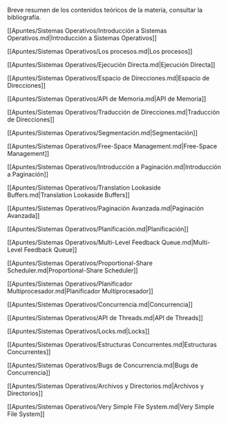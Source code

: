 Breve resumen de los contenidos teóricos de la materia, consultar la bibliografía.

[[Apuntes/Sistemas Operativos/Introducción a Sistemas Operativos.md|Introducción a Sistemas Operativos]]

[[Apuntes/Sistemas Operativos/Los procesos.md|Los procesos]]

[[Apuntes/Sistemas Operativos/Ejecución Directa.md|Ejecución Directa]]

[[Apuntes/Sistemas Operativos/Espacio de Direcciones.md|Espacio de Direcciones]]

[[Apuntes/Sistemas Operativos/API de Memoria.md|API de Memoria]]

[[Apuntes/Sistemas Operativos/Traducción de Direcciones.md|Traducción de Direcciones]]

[[Apuntes/Sistemas Operativos/Segmentación.md|Segmentación]]

[[Apuntes/Sistemas Operativos/Free-Space Management.md|Free-Space Management]]

[[Apuntes/Sistemas Operativos/Introducción a Paginación.md|Introducción a Paginación]]

[[Apuntes/Sistemas Operativos/Translation Lookaside Buffers.md|Translation Lookaside Buffers]]

[[Apuntes/Sistemas Operativos/Paginación Avanzada.md|Paginación Avanzada]]

[[Apuntes/Sistemas Operativos/Planificación.md|Planificación]]

[[Apuntes/Sistemas Operativos/Multi-Level Feedback Queue.md|Multi-Level Feedback Queue]]

[[Apuntes/Sistemas Operativos/Proportional-Share Scheduler.md|Proportional-Share Scheduler]]

[[Apuntes/Sistemas Operativos/Planificador Multiprocesador.md|Planificador Multiprocesador]]

[[Apuntes/Sistemas Operativos/Concurrencia.md|Concurrencia]]

[[Apuntes/Sistemas Operativos/API de Threads.md|API de Threads]]

[[Apuntes/Sistemas Operativos/Locks.md|Locks]]

[[Apuntes/Sistemas Operativos/Estructuras Concurrentes.md|Estructuras Concurrentes]]

[[Apuntes/Sistemas Operativos/Bugs de Concurrencia.md|Bugs de Concurrencia]]

[[Apuntes/Sistemas Operativos/Archivos y Directorios.md|Archivos y Directorios]]

[[Apuntes/Sistemas Operativos/Very Simple File System.md|Very Simple File System]]